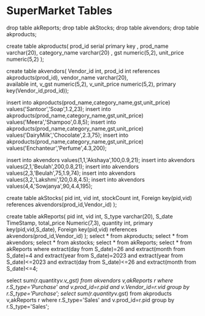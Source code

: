 # SuperMarket Tables
drop table akReports;
drop table akStocks;
drop table akvendors;
drop table akproducts;


create table akproducts(
	prod_id  serial primary key ,
	prod_name varchar(20),
	category_name varchar(20) ,
    gst numeric(5,2),
    unit_price numeric(5,2)
);




create table akvendors(
Vendor_id int,
prod_id int references akproducts(prod_id),
vendor_name varchar(20),	
available int,
v_gst numeric(5,2),
    v_unit_price numeric(5,2),
primary key(Vendor_id,prod_id));


insert into akproducts(prod_name,category_name,gst,unit_price) values('Santoor','Soap',1.2,23);
insert into akproducts(prod_name,category_name,gst,unit_price) values('Meera','Shampoo',0.8,5);
insert into akproducts(prod_name,category_name,gst,unit_price) values('DairyMilk','Chocolate',2.3,75);
insert into akproducts(prod_name,category_name,gst,unit_price) values('Enchanteur','Perfume',4.3,200);

insert into  akvendors values(1,1,'Akshaya',100,0.9,21);
insert into  akvendors values(2,1,'Beulah',200,0.8,21);
insert into  akvendors values(2,3,'Beulah',75,1.9,74);
insert into  akvendors values(3,2,'Lakshmi',120,0.8,4.5);
insert into  akvendors values(4,4,'Sowjanya',90,4.4,195);


create table akStocks(
pid int,
    vid int,
    stockCount int,
    Foreign key(pid,vid) references akvendors(prod_id,Vendor_id)
);

create table akReports(
    pid int,
    vid int,
    S_type varchar(20),
    S_date TimeStamp,
    total_price Numeric(7,3),
    quantity int,
    primary key(pid,vid,S_date),
    Foreign key(pid,vid) references akvendors(prod_id,Vendor_id)
);
select * from akproducts;
select * from akvendors;
select * from akstocks;
select * from akReports;
select * from akReports where   extract(day from S_date)=26 and extract(month from S_date)=4 and  extract(year from S_date)=2023
and extract(year from S_date)<=2023  and extract(day from S_date)<=26 and extract(month from S_date)<=4;

select sum(r.quantity*v.v_gst) from akvendors v,akReports r where r.S_type='Purchase' and v.prod_id=r.pid 
and v.Vendor_id=r.vid group by r.S_type='Purchase';
select sum(r.quantity*v.gst) from akproducts v,akReports r where r.S_type='Sales'
and v.prod_id=r.pid  group by r.S_type='Sales';



